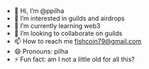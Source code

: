 - 👋 Hi, I’m @ppilha
- 👀 I’m interested in guilds and airdrops
- 🌱 I’m currently learning web3
- 💞️ I’m looking to collaborate on guilds
- 📫 How to reach me fishcoin79@gmail.com
- 😄 Pronouns: pilha
- ⚡ Fun fact: am I not a little old for all this?

<!---
ppilha/ppilha is a ✨ special ✨ repository because its `README.md` (this file) appears on your GitHub profile.
You can click the Preview link to take a look at your changes.
--->
